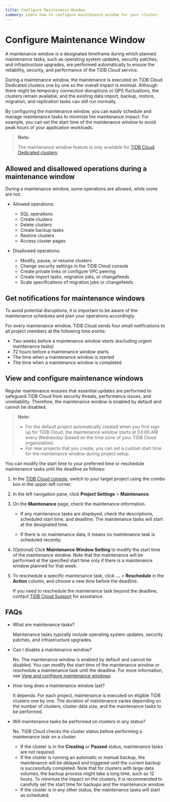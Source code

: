```yaml
---
title: Configure Maintenance Window
summary: Learn how to configure maintenance window for your cluster.
---
```


# Configure Maintenance Window

A maintenance window is a designated timeframe during which planned maintenance tasks, such as operating system updates, security patches, and infrastructure upgrades, are performed automatically to ensure the reliability, security, and performance of the TiDB Cloud service.

During a maintenance window, the maintenance is executed on TiDB Cloud Dedicated clusters one by one so the overall impact is minimal. Although there might be temporary connection disruptions or QPS fluctuations, the clusters remain available, and the existing data import, backup, restore, migration, and replication tasks can still run normally.

By configuring the maintenance window, you can easily schedule and manage maintenance tasks to minimize the maintenance impact. For example, you can set the start time of the maintenance window to avoid peak hours of your application workloads.

> **Note:**
>
> The maintenance window feature is only available for [TiDB Cloud Dedicated clusters](/tidb-cloud/select-cluster-tier.md#tidb-cloud-dedicated).

## Allowed and disallowed operations during a maintenance window

During a maintenance window, some operations are allowed, while some are not.

- Allowed operations:

    - SQL operations
    - Create clusters
    - Delete clusters
    - Create backup tasks
    - Restore clusters
    - Access cluster pages

- Disallowed operations:

    - Modify, pause, or resume clusters
    - Change security settings in the TiDB Cloud console
    - Create private links or configure VPC peering
    - Create import tasks, migration jobs, or changefeeds
    - Scale specifications of migration jobs or changefeeds

## Get notifications for maintenance windows

To avoid potential disruptions, it is important to be aware of the maintenance schedules and plan your operations accordingly.

For every maintenance window, TiDB Cloud sends four email notifications to all project members at the following time points:

- Two weeks before a maintenance window starts (excluding urgent maintenance tasks)
- 72 hours before a maintenance window starts
- The time when a maintenance window is started
- The time when a maintenance window is completed

## View and configure maintenance windows

Regular maintenance ensures that essential updates are performed to safeguard TiDB Cloud from security threats, performance issues, and unreliability. Therefore, the maintenance window is enabled by default and cannot be disabled.

> **Note:**
>
> - For the default project automatically created when you first sign up for TiDB Cloud, the maintenance window starts at 03:00 AM every Wednesday (based on the time zone of your TiDB Cloud organization).
> - For new projects that you create, you can set a custom start time for the maintenance window during project setup.

You can modify the start time to your preferred time or reschedule maintenance tasks until the deadline as follows:

1. In the [TiDB Cloud console](https://tidbcloud.com), switch to your target project using the combo box in the upper-left corner.
2. In the left navigation pane, click **Project Settings** > **Maintenance**.
3. On the **Maintenance** page, check the maintenance information.

     - If any maintenance tasks are displayed, check the descriptions, scheduled start time, and deadline. The maintenance tasks will start at the designated time.

     - If there is no maintenance data, it means no maintenance task is scheduled recently.

4. (Optional) Click **Maintenance Window Setting** to modify the start time of the maintenance window. Note that the maintenance will be performed at the specified start time only if there is a maintenance window planned for that week.

5. To reschedule a specific maintenance task, click **...** > **Reschedule** in the **Action** column, and choose a new time before the deadline.

    If you need to reschedule the maintenance task beyond the deadline, contact [TiDB Cloud Support](/tidb-cloud/tidb-cloud-support.md#tidb-cloud-support) for assistance.

## FAQs

- What are maintenance tasks?

    Maintenance tasks typically include operating system updates, security patches, and infrastructure upgrades.

- Can I disable a maintenance window?

    No. The maintenance window is enabled by default and cannot be disabled. You can modify the start time of the maintenance window or reschedule a maintenance task until the deadline. For more information, see [View and configure maintenance windows](#view-and-configure-maintenance-windows).

- How long does a maintenance window last?

    It depends. For each project, maintenance is executed on eligible TiDB clusters one by one. The duration of maintenance varies depending on the number of clusters, cluster data size, and the maintenance tasks to be performed.

- Will maintenance tasks be performed on clusters in any status?

    No. TiDB Cloud checks the cluster status before performing a maintenance task on a cluster.

    - If the cluster is in the **Creating** or **Paused** status, maintenance tasks are not required.
    - If the cluster is running an automatic or manual backup, the maintenance will be delayed and triggered until the current backup is successfully completed. Note that for clusters with large data volumes, the backup process might take a long time, such as 12 hours. To minimize the impact on the clusters, it is recommended to carefully set the start time for backups and the maintenance window.
    - If the cluster is in any other status, the maintenance tasks will start as scheduled.
